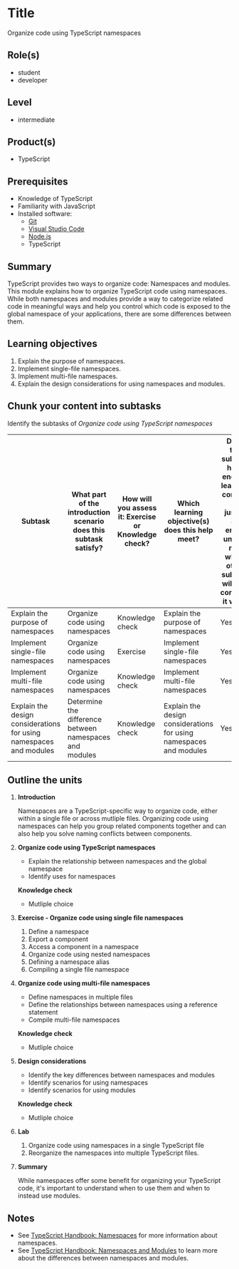 # Title

Organize code using TypeScript namespaces

## Role(s)

- student
- developer

## Level

- intermediate

## Product(s)

- TypeScript

## Prerequisites

- Knowledge of TypeScript
- Familiarity with JavaScript
- Installed software:
  - [Git](https://git-scm.com/)
  - [Visual Studio Code](https://code.visualstudio.com)
  - [Node.js](https://nodejs.org/)
  - TypeScript

## Summary

TypeScript provides two ways to organize code: Namespaces and modules. This module explains how to organize TypeScript code using namespaces. While both namespaces and modules provide a way to categorize related code in meaningful ways and help you control which code is exposed to the global namespace of your applications, there are some differences between them.

## Learning objectives

1. Explain the purpose of namespaces.
1. Implement single-file namespaces.
1. Implement multi-file namespaces.
1. Explain the design considerations for using namespaces and modules.

## Chunk your content into subtasks

Identify the subtasks of *Organize code using TypeScript namespaces*

| Subtask | What part of the introduction scenario does this subtask satisfy? | How will you assess it: **Exercise or Knowledge check**? | Which learning objective(s) does this help meet? | Does the subtask have enough learning content to justify an entire unit? If not, which other subtask will you combine it with? |
| ---- | ---- | ---- | ---- | ---- |
| Explain the purpose of namespaces | Organize code using namespaces | Knowledge check | Explain the purpose of namespaces | Yes |
| Implement single-file namespaces | Organize code using namespaces | Exercise | Implement single-file namespaces | Yes |
| Implement multi-file namespaces | Organize code using namespaces | Knowledge check | Implement multi-file namespaces | Yes |
| Explain the design considerations for using namespaces and modules | Determine the difference between namespaces and modules | Knowledge check | Explain the design considerations for using namespaces and modules | Yes |

## Outline the units

1. **Introduction**

    Namespaces are a TypeScript-specific way to organize code, either within a single file or across mutliple files. Organizing code using namespaces can help you group related components together and can also help you solve naming conflicts between components.
    
1. **Organize code using TypeScript namespaces**

    - Explain the relationship between namespaces and the global namespace
    - Identify uses for namespaces

    **Knowledge check**

   - Mutliple choice

1. **Exercise - Organize code using single file namespaces**

    1. Define a namespace
    1. Export a component
    1. Access a component in a namespace
    1. Organize code using nested namespaces
    1. Defining a namespace alias
    1. Compiling a single file namespace

1. **Organize code using multi-file namespaces**

    - Define namespaces in multiple files
    - Define the relationships between namespaces using a reference statement
    - Compile multi-file namespaces

    **Knowledge check**

   - Mutliple choice

1. **Design considerations**

    - Identify the key differences between namespaces and modules
    - Identify scenarios for using namespaces
    - Identify scenarios for using modules

    **Knowledge check**

   - Mutliple choice

1. **Lab**

    1. Organize code using namespaces in a single TypeScript file
    1. Reorganize the namespaces into multiple TypeScript files.

1. **Summary**

    While namespaces offer some benefit for organizing your TypeScript code, it's important to understand when to use them and when to instead use modules. 

## Notes

- See [TypeScript Handbook: Namespaces](https://www.typescriptlang.org/docs/handbook/namespaces.html) for more information about namespaces.
- See [TypeScript Handbook: Namespaces and Modules](https://www.typescriptlang.org/docs/handbook/namespaces-and-modules.html) to learn more about the differences between namespaces and modules.
